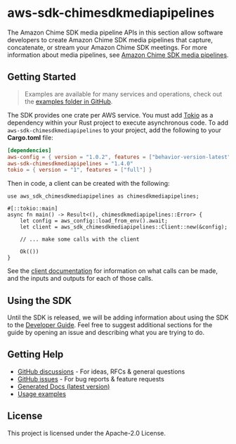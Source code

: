 # aws-sdk-chimesdkmediapipelines

The Amazon Chime SDK media pipeline APIs in this section allow software developers to create Amazon Chime SDK media pipelines that capture, concatenate, or stream your Amazon Chime SDK meetings. For more information about media pipelines, see [Amazon Chime SDK media pipelines](https://docs.aws.amazon.com/chime-sdk/latest/APIReference/API_Operations_Amazon_Chime_SDK_Media_Pipelines.html).

## Getting Started

> Examples are available for many services and operations, check out the
> [examples folder in GitHub](https://github.com/awslabs/aws-sdk-rust/tree/main/examples).

The SDK provides one crate per AWS service. You must add [Tokio](https://crates.io/crates/tokio)
as a dependency within your Rust project to execute asynchronous code. To add `aws-sdk-chimesdkmediapipelines` to
your project, add the following to your **Cargo.toml** file:

```toml
[dependencies]
aws-config = { version = "1.0.2", features = ["behavior-version-latest"] }
aws-sdk-chimesdkmediapipelines = "1.4.0"
tokio = { version = "1", features = ["full"] }
```

Then in code, a client can be created with the following:

```rust,no_run
use aws_sdk_chimesdkmediapipelines as chimesdkmediapipelines;

#[::tokio::main]
async fn main() -> Result<(), chimesdkmediapipelines::Error> {
    let config = aws_config::load_from_env().await;
    let client = aws_sdk_chimesdkmediapipelines::Client::new(&config);

    // ... make some calls with the client

    Ok(())
}
```

See the [client documentation](https://docs.rs/aws-sdk-chimesdkmediapipelines/latest/aws_sdk_chimesdkmediapipelines/client/struct.Client.html)
for information on what calls can be made, and the inputs and outputs for each of those calls.

## Using the SDK

Until the SDK is released, we will be adding information about using the SDK to the
[Developer Guide](https://docs.aws.amazon.com/sdk-for-rust/latest/dg/welcome.html). Feel free to suggest
additional sections for the guide by opening an issue and describing what you are trying to do.

## Getting Help

* [GitHub discussions](https://github.com/awslabs/aws-sdk-rust/discussions) - For ideas, RFCs & general questions
* [GitHub issues](https://github.com/awslabs/aws-sdk-rust/issues/new/choose) - For bug reports & feature requests
* [Generated Docs (latest version)](https://awslabs.github.io/aws-sdk-rust/)
* [Usage examples](https://github.com/awslabs/aws-sdk-rust/tree/main/examples)

## License

This project is licensed under the Apache-2.0 License.

